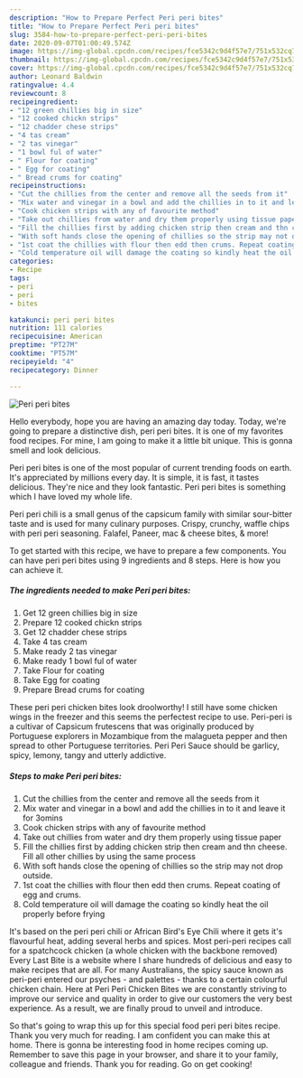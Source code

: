 ```yaml
---
description: "How to Prepare Perfect Peri peri bites"
title: "How to Prepare Perfect Peri peri bites"
slug: 3584-how-to-prepare-perfect-peri-peri-bites
date: 2020-09-07T01:00:49.574Z
image: https://img-global.cpcdn.com/recipes/fce5342c9d4f57e7/751x532cq70/peri-peri-bites-recipe-main-photo.jpg
thumbnail: https://img-global.cpcdn.com/recipes/fce5342c9d4f57e7/751x532cq70/peri-peri-bites-recipe-main-photo.jpg
cover: https://img-global.cpcdn.com/recipes/fce5342c9d4f57e7/751x532cq70/peri-peri-bites-recipe-main-photo.jpg
author: Leonard Baldwin
ratingvalue: 4.4
reviewcount: 8
recipeingredient:
- "12 green chillies big in size"
- "12 cooked chickn strips"
- "12 chadder chese strips"
- "4 tas cream"
- "2 tas vinegar"
- "1 bowl ful of water"
- " Flour for coating"
- " Egg for coating"
- " Bread crums for coating"
recipeinstructions:
- "Cut the chillies from the center and remove all the seeds from it"
- "Mix water and vinegar in a bowl and add the chillies in to it and leave it for 3omins"
- "Cook chicken strips with any of favourite method"
- "Take out chillies from water and dry them properly using tissue paper"
- "Fill the chillies first by adding chicken strip then cream and thn cheese. Fill all other chillies by using the same process"
- "With soft hands close the opening of chillies so the strip may not drop outside."
- "1st coat the chillies with flour then edd then crums. Repeat coating of egg and crums."
- "Cold temperature oil will damage the coating so kindly heat the oil properly before frying"
categories:
- Recipe
tags:
- peri
- peri
- bites

katakunci: peri peri bites 
nutrition: 111 calories
recipecuisine: American
preptime: "PT27M"
cooktime: "PT57M"
recipeyield: "4"
recipecategory: Dinner

---
```



![Peri peri bites](https://img-global.cpcdn.com/recipes/fce5342c9d4f57e7/751x532cq70/peri-peri-bites-recipe-main-photo.jpg)

Hello everybody, hope you are having an amazing day today. Today, we're going to prepare a distinctive dish, peri peri bites. It is one of my favorites food recipes. For mine, I am going to make it a little bit unique. This is gonna smell and look delicious.

Peri peri bites is one of the most popular of current trending foods on earth. It's appreciated by millions every day. It is simple, it is fast, it tastes delicious. They're nice and they look fantastic. Peri peri bites is something which I have loved my whole life.

Peri peri chili is a small genus of the capsicum family with similar sour-bitter taste and is used for many culinary purposes. Crispy, crunchy, waffle chips with peri peri seasoning. Falafel, Paneer, mac &amp; cheese bites, &amp; more!


To get started with this recipe, we have to prepare a few components. You can have peri peri bites using 9 ingredients and 8 steps. Here is how you can achieve it.

<!--inarticleads1-->

##### The ingredients needed to make Peri peri bites:

1. Get 12 green chillies big in size
1. Prepare 12 cooked chickn strips
1. Get 12 chadder chese strips
1. Take 4 tas cream
1. Make ready 2 tas vinegar
1. Make ready 1 bowl ful of water
1. Take  Flour for coating
1. Take  Egg for coating
1. Prepare  Bread crums for coating


These peri peri chicken bites look droolworthy! I still have some chicken wings in the freezer and this seems the perfectest recipe to use. Peri-peri is a cultivar of Capsicum frutescens that was originally produced by Portuguese explorers in Mozambique from the malagueta pepper and then spread to other Portuguese territories. Peri Peri Sauce should be garlicy, spicy, lemony, tangy and utterly addictive. 

<!--inarticleads2-->

##### Steps to make Peri peri bites:

1. Cut the chillies from the center and remove all the seeds from it
1. Mix water and vinegar in a bowl and add the chillies in to it and leave it for 3omins
1. Cook chicken strips with any of favourite method
1. Take out chillies from water and dry them properly using tissue paper
1. Fill the chillies first by adding chicken strip then cream and thn cheese. Fill all other chillies by using the same process
1. With soft hands close the opening of chillies so the strip may not drop outside.
1. 1st coat the chillies with flour then edd then crums. Repeat coating of egg and crums.
1. Cold temperature oil will damage the coating so kindly heat the oil properly before frying


It&#39;s based on the peri peri chili or African Bird&#39;s Eye Chili where it gets it&#39;s flavourful heat, adding several herbs and spices. Most peri-peri recipes call for a spatchcock chicken (a whole chicken with the backbone removed) Every Last Bite is a website where I share hundreds of delicious and easy to make recipes that are all. For many Australians, the spicy sauce known as peri-peri entered our psyches - and palettes - thanks to a certain colourful chicken chain. Here at Peri Peri Chicken Bites we are constantly striving to improve our service and quality in order to give our customers the very best experience. As a result, we are finally proud to unveil and introduce. 

So that's going to wrap this up for this special food peri peri bites recipe. Thank you very much for reading. I am confident you can make this at home. There is gonna be interesting food in home recipes coming up. Remember to save this page in your browser, and share it to your family, colleague and friends. Thank you for reading. Go on get cooking!
